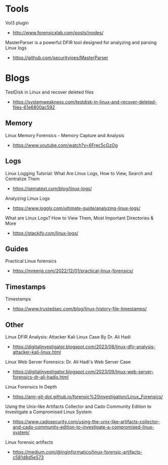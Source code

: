 # Tools

Vol3 plugin
- http://www.forensicxlab.com/posts/inodes/

MasterParser is a powerful DFIR tool designed for analyzing and parsing Linux logs
- https://github.com/securityjoes/MasterParser

# Blogs

TestDisk in Linux and recover deleted files
- https://systemweakness.com/testdisk-in-linux-and-recover-deleted-files-61e6800ac592

## Memory

 Linux Memory Forensics - Memory Capture and Analysis 
- https://www.youtube.com/watch?v=6Frec5cGzOg

## Logs

Linux Logging Tutorial: What Are Linux Logs, How to View, Search and Centralize Them
- https://sematext.com/blog/linux-logs/

Analyzing Linux Logs
- https://www.loggly.com/ultimate-guide/analyzing-linux-logs/

What are Linux Logs? How to View Them, Most Important Directories & More
- https://stackify.com/linux-logs/

## Guides

Practical Linux forensics
- https://mreerie.com/2022/12/01/practical-linux-forensics/

## Timestamps

Timestamps
- https://www.trustedsec.com/blog/linux-history-file-timestamps/

## Other

Linux DFIR Analysis: Attacker Kali Linux Case By Dr. Ali Hadi
- https://digitalinvestigator.blogspot.com/2023/08/linux-dfir-analysis-attacker-kali-linux.html

Linux Web Server Forensics: Dr. Ali Hadi's Web Server Case
- https://digitalinvestigator.blogspot.com/2023/09/linux-web-server-forensics-dr-ali-hadis.html

Linux Forensics In Depth
- https://amr-git-dot.github.io/forensic%20investigation/Linux_Forensics/

Using the Unix-like Artifacts Collector and Cado Community Edition to Investigate a Compromised Linux System
- https://www.cadosecurity.com/using-the-unix-like-artifacts-collector-and-cado-community-edition-to-investigate-a-compromised-linux-system/

Linux forensic artifacts
- https://medium.com/@inginformatico/linux-forensic-artifacts-c581d8d5e573
